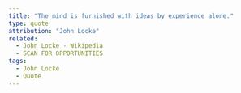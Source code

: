 ```yaml
---
title: "The mind is furnished with ideas by experience alone."
type: quote
attribution: "John Locke"
related:
  - John Locke - Wikipedia
  - SCAN FOR OPPORTUNITIES
tags:
  - John Locke
  - Quote
---
```


